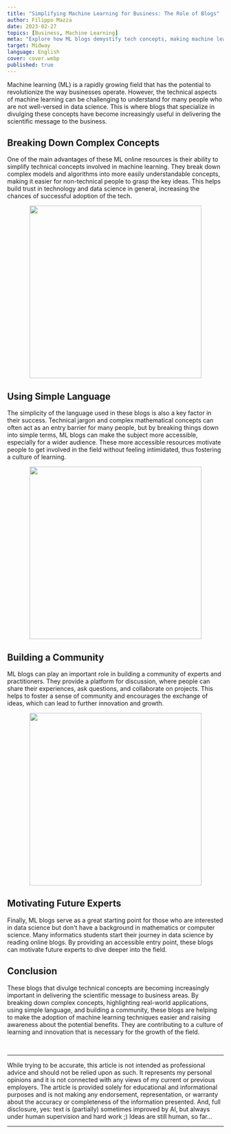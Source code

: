 ```yaml
---
title: "Simplifying Machine Learning for Business: The Role of Blogs"
author: Filippo Mazza
date: 2023-02-27
topics: [Business, Machine Learning]
meta: "Explore how ML blogs demystify tech concepts, making machine learning accessible, fostering expert community, and boosting business world adoption."
target: Midway
language: English
cover: cover.webp
published: true
---
```




Machine learning (ML) is a rapidly growing field that has the potential to revolutionize the way businesses operate. However, the technical aspects of machine learning can be challenging to understand for many people who are not well-versed in data science. This is where blogs that specialize in divulging these concepts have become increasingly useful in delivering the scientific message to the business.

## Breaking Down Complex Concepts

One of the main advantages of these ML online resources is their ability to simplify technical concepts involved in machine learning. They break down complex models and algorithms into more easily understandable concepts, making it easier for non-technical people to grasp the key ideas. This helps build trust in technology and data science in general, increasing the chances of successful adoption of the tech.

<p align="center">
    <img src="./broken_ball.png" height="400px" width="auto">
</p>

## Using Simple Language

The simplicity of the language used in these blogs is also a key factor in their success. Technical jargon and complex mathematical concepts can often act as an entry barrier for many people, but by breaking things down into simple terms, ML blogs can make the subject more accessible, especially for a wider audience. These more accessible resources motivate people to get involved in the field without feeling intimidated, thus fostering a culture of learning.

<p align="center">
    <img src="./community_image.png" height="400px" width="auto">
</p>

## Building a Community

ML blogs can play an important role in building a community of experts and practitioners. They provide a platform for discussion, where people can share their experiences, ask questions, and collaborate on projects. This helps to foster a sense of community and encourages the exchange of ideas, which can lead to further innovation and growth.

<p align="center">
    <img src="./community-image-alt.png" height="400px" width="auto">
</p>

## Motivating Future Experts

Finally, ML blogs serve as a great starting point for those who are interested in data science but don't have a background in mathematics or computer science. Many informatics students start their journey in data science by reading online blogs. By providing an accessible entry point, these blogs can motivate future experts to dive deeper into the field.

## Conclusion

These blogs that divulge technical concepts are becoming increasingly important in delivering the scientific message to business areas. By breaking down complex concepts, highlighting real-world applications, using simple language, and building a community, these blogs are helping to make the adoption of machine learning techniques easier and raising awareness about the potential benefits. They are contributing to a culture of learning and innovation that is necessary for the growth of the field.

<br>

***
While trying to be accurate, this article is not intended as professional advice and should not be relied upon as such. It represents my personal opinions and it is not connected with any views of my current or previous employers. The article is provided solely for educational and informational purposes and is not making any endorsement, representation, or warranty about the accuracy or completeness of the information presented.
And, full disclosure, yes: text is (partially) sometimes improved by AI, but always under human supervision and hard work ;) Ideas are still human, so far...
***
